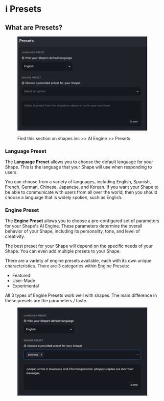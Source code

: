 # ℹ Presets

## What are Presets?&#x20;

<figure><img src="../../.gitbook/assets/image (1).png" alt=""><figcaption><p>Find this section on shapes.inc >> AI Engine >> Presets</p></figcaption></figure>

### **Language Preset**

The **Language Preset** allows you to choose the default language for your Shape. This is the language that your Shape will use when responding to users.



You can choose from a variety of languages, including English, Spanish, French, German, Chinese, Japanese, and Korean. If you want your Shape to be able to communicate with users from all over the world, then you should choose a language that is widely spoken, such as English.

### Engine Preset

The **Engine Preset** allows you to choose a pre-configured set of parameters for your Shape's AI Engine. These parameters determine the overall behavior of your Shape, including its personality, tone, and level of creativity.



The best preset for your Shape will depend on the specific needs of your Shape. You can even add multiple presets to your Shape.&#x20;



There are a variety of engine presets available, each with its own unique characteristics. There are 3 categories within Engine Presets:

* Featured
* User-Made
* Experimental

All 3 types of Engine Presets work well with shapes. The main difference in these presets are the parameters / taste.

<figure><img src="../../.gitbook/assets/Screenshot 2023-11-30 090616.png" alt=""><figcaption></figcaption></figure>
